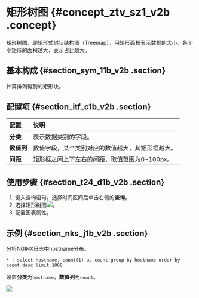 # 矩形树图 {#concept_ztv_sz1_v2b .concept}

矩形树图，即矩形式树状结构图（Treemap），用矩形面积表示数据的大小。各个小矩形的面积越大，表示占比越大。

## 基本构成 {#section_sym_11b_v2b .section}

计算排列得到的矩形块。

## 配置项 {#section_itf_c1b_v2b .section}

|配置|说明|
|:-|:-|
|**分类**|表示数据类别的字段。|
|**数值列**|数值字段，某个类别对应的数值越大，其矩形框越大。|
|**间距**|矩形框之间上下左右的间距，取值范围为0~100px。|

## 使用步骤 {#section_t24_d1b_v2b .section}

1.  键入查询语句，选择时间区间后单击右侧的**查询**。
2.  选择矩形树图![](http://static-aliyun-doc.oss-cn-hangzhou.aliyuncs.com/assets/img/17720/15416461179593_zh-CN.png)。
3.  配置图表属性。

## 示例 {#section_nks_j1b_v2b .section}

分析NGINX日志中hostname分布。

```
* | select hostname, count(1) as count group by hostname order by count desc limit 1000 
```

设置**分类**为`hostname`，**数值列**为`count`。

![](http://static-aliyun-doc.oss-cn-hangzhou.aliyuncs.com/assets/img/17720/15416461179594_zh-CN.png)

